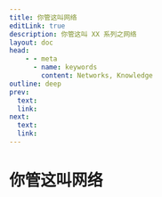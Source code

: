 ```yaml
---
title: 你管这叫网络
editLink: true
description: 你管这叫 XX 系列之网络
layout: doc
head:
    - - meta
      - name: keywords
        content: Networks, Knowledge
outline: deep
prev:
  text:
  link:
next:
  text:
  link:
---
```


# 你管这叫网络
